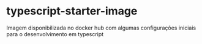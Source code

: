 # typescript-starter-image
Imagem disponibilizada no docker hub com algumas configurações iniciais para o desenvolvimento em typescript
